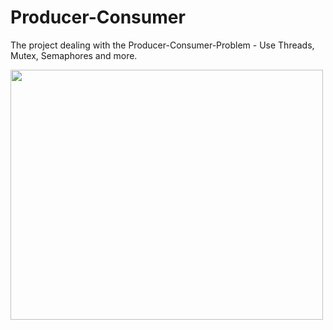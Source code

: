 # Producer-Consumer
The project dealing with the Producer-Consumer-Problem - Use Threads, Mutex, Semaphores and more.

<img src="https://user-images.githubusercontent.com/106863159/171993375-60c28146-9f42-40c3-9b7b-7a8453f1125a.png" width="500" height="400">
